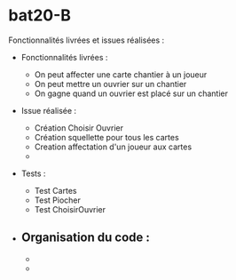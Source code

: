 # bat20-B

Fonctionnalités livrées et issues réalisées : 
- Fonctionnalités livrées :
    - On peut affecter une carte chantier à un joueur
    - On peut mettre un ouvrier sur un chantier
    - On gagne quand un ouvrier est placé sur un chantier
- Issue réalisée :
    - Création Choisir Ouvrier
    - Création squellette pour tous les cartes
    - Creation affectation d'un joueur aux cartes
    -   

- Tests :
    - Test Cartes
    - Test Piocher
    - Test ChoisirOuvrier

- Organisation du code :
    - 
    -
    -